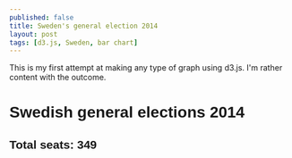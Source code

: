 ```yaml
---
published: false
title: Sweden's general election 2014
layout: post
tags: [d3.js, Sweden, bar chart]
---
```


This is my first attempt at making any type of graph using d3.js. I'm rather content with the outcome.

<style>
 	.axis path,
	.axis line {
  		fill: none;
  		stroke: #000;
  		shape-rendering: crispEdges;
	}

	.tick line {
		stroke: lightgrey;
		stroke-opacity: 0.5;
		shape-rendering: crispEdges;
	}

	h1 {
		font-family: 'Helvetica';
	}

	h2
	 {
		font-family: 'Helvetica';
	}

	text {
		font-family: 'Helvetica';
	}

 </style>  
 </head>
 <body>
 	<h1>Swedish general elections 2014</h1>
 	<h2>Total seats: 349</h1>
 </body>
 	<script type="text/javascript">

 	// function to draw chart	
  	function draw(data) {

  		// set dimensions and variables
  		var margin = {top: 20, right: 10, bottom: 20, left: 20},
  			width = 500 - margin.left - margin.right,
    		height = 400 - margin.top - margin.bottom;
  		
  		var data_max = 150;

  		var groups = ["Alliansen", "S-V-MP-coalition", "Independent"];

  		// filter and summarize data
  		data_filtered = data.filter(function(d) { return d.valtyp == "R"; });

  		var data_sum = d3.nest()
  			.key(function(d) { return d.parti; })
  			.rollup(function(leaves) { return leaves.length; })
  			.entries(data_filtered);

  		var total = d3.sum(data_sum, function(d) { return d.values; });

  		var y = d3.scale.linear()
  			.domain([0, data_max])
  			.range([height - (margin.top + margin.bottom), 0]),
  			x = d3.scale.ordinal()
  			.domain(d3.range(data_sum.length))
  			.rangeBands([margin.left, width - margin.right], 0.2);

  		// construct bar chart
  		var svg = d3.select("body")
  			.append('svg')
  				.attr("width", width + margin.left + margin.right)
  				.attr("height", height + margin.top + margin.bottom)
  			.append('g')
  				.attr("transform", "translate(" + margin.left + "," + margin.top + ")")
  				.attr('id', 'barchart')
  				.attr('class', 'barchart');


		// tooltip
		var tip = d3.tip()
			.attr('class', 'd3-tip')
			.offset([-10, 0])
			.html(function(d) { return "<strong>Seats:</strong> <span style='color:red'>" + d.values + "</span>"; });
			
		svg.call(tip);	

  		// make bars
		svg.selectAll('rect')
			.data(data_sum)
			.enter()
			.append('rect')
			.attr("transform", function(d, i){
				return "translate("+x(i) +", 0)"; })
			.attr('y', function(d) { return y(d.values) - (margin.bottom + margin.top); })
			.attr('width', x.rangeBand())
			.attr('height', function(d) { return height - y(d.values); })
			.style('fill', function(d) {
				if (['M', 'C', 'FP', 'KD'].indexOf(d.key) >= 0) { return 'rgb(173,216,230)'; }
				else if (['S', 'V', 'MP'].indexOf(d.key) >= 0) { return 'rgb(230,150,173)'; }
				else { return 'grey'; } 
			})
			.on('mouseover', tip.show)
			.on('mouseout', tip.hide)
			.attr('class', function(d) {
				if (['M', 'C', 'FP', 'KD'].indexOf(d.key) >= 0) { return groups[0]; }
				else if (['S', 'V', 'MP'].indexOf(d.key) >= 0) { return groups[1]; }
				else { return groups[2]; } 
			});

		// add labels for parties and percentages
		var text = svg.selectAll('text')
			.data(data_sum)
			.enter()
			
		text.append('text')
			.text(function(d) { return d.key; })
			.attr("text-anchor", "middle")
			.attr('x', function(d, i) {return x.range()[i] + x.rangeBand()/2; })
			.attr('y', function(d) { return height - margin.bottom; })
		
		text.append('text')
			.text(function(d) { return d3.format('.1%')(d.values / total); })
			.attr("text-anchor", "middle")
			.attr('x', function(d, i) {return x.range()[i] + x.rangeBand()/2; })
			.attr('y', function(d) { return y(d.values); });

		text.append('text')
			.text("Seats")
			.attr('x', margin.left + 5)
			.attr('y', margin.top - 5)
			.attr('text-anchor', 'start');
			
		// axes
		y_axis = d3.svg.axis()
			.scale(y)
			.orient('left')
			.innerTickSize(-width, 0, 0)
			.outerTickSize(0);

		svg.append("g")
			.attr('class', 'y axis')
			.attr('transform', 'translate(' + margin.left + ', 0)')
			.call(y_axis);

		// legend
		var legend = svg.append("g")
	  		.attr("class", "legend")
			.attr("height", 100)
			.attr("width", 100)
		    .attr('transform', 'translate(50,50)')    
      
    
	    legend.selectAll('rect')
	      .data(groups)
	      .enter()
	      .append("rect")
		  .attr("x", width - 65)
	      .attr("y", function(d, i){ return i *  20;})
		  .attr("width", 15)
		  .attr("height", 15)
		  .style("fill", function(d) {
		  	if (d === 'Alliansen') { return 'rgb(173,216,230)'; }
		  	else if (d === 'S-V-MP-coalition') { return 'rgb(230,150,173)'; }
		  	else { return 'grey';}
		  })
		  .attr('class', function(d, i) { return groups[i]; })
		  .on('mouseover', function(d, i) { svg.selectAll("." + groups[i]).style('opacity', .5); })
		  .on('mouseout', function(d, i) { svg.selectAll('rect').style('opacity', 1); });

		legend.selectAll('text')
			.data(groups)
			.enter()
			.append('text')
			.attr("x", width - 75)
			.attr('text-anchor', 'end')
	      	.attr("y", function(d, i){ return i * 20 + 12;})
	      	.text(function(d) { return d; });

  	}

  	// load csv file
	d3.csv("../_data/nuvarande_ledamoter_RLK.csv", draw);

  </script>
